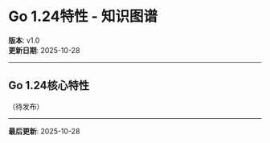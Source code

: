 # Go 1.24特性 - 知识图谱

**版本**: v1.0  
**更新日期**: 2025-10-28

---

## Go 1.24核心特性

（待发布）

---

**最后更新**: 2025-10-28

